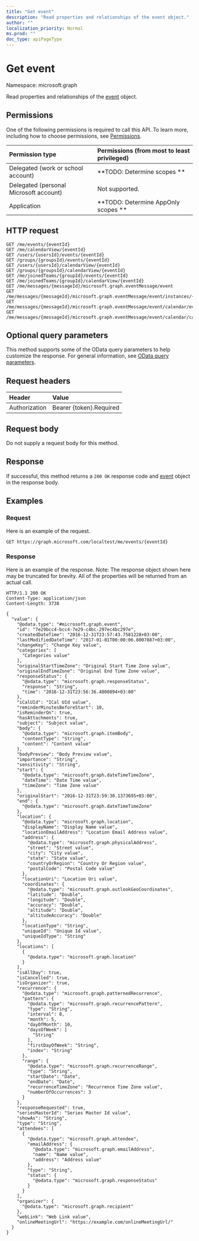 ```yaml
---
title: "Get event"
description: "Read properties and relationships of the event object."
author: ""
localization_priority: Normal
ms.prod: ""
doc_type: apiPageType
---
```


# Get event

Namespace: microsoft.graph

Read properties and relationships of the [event](../resources/event.md) object.

## Permissions
One of the following permissions is required to call this API. To learn more, including how to choose permissions, see [Permissions](/concepts/permissions-reference.md).

|Permission type|Permissions (from most to least privileged)|
|:---|:---|
|Delegated (work or school account)|**TODO: Determine scopes **|
|Delegated (personal Microsoft account)|Not supported.|
|Application|**TODO: Determine AppOnly scopes **|

## HTTP request
<!-- {
  "blockType": "ignored"
}
-->
``` http
GET /me/events/{eventId}
GET /me/calendarView/{eventId}
GET /users/{usersId}/events/{eventId}
GET /groups/{groupsId}/events/{eventId}
GET /users/{usersId}/calendarView/{eventId}
GET /groups/{groupsId}/calendarView/{eventId}
GET /me/joinedTeams/{groupId}/events/{eventId}
GET /me/joinedTeams/{groupId}/calendarView/{eventId}
GET /me/messages/{messageId}/microsoft.graph.eventMessage/event
GET /me/messages/{messageId}/microsoft.graph.eventMessage/event/instances/{eventId}
GET /me/messages/{messageId}/microsoft.graph.eventMessage/event/calendar/events/{eventId}
GET /me/messages/{messageId}/microsoft.graph.eventMessage/event/calendar/calendarView/{eventId}
```

## Optional query parameters
This method supports some of the OData query parameters to help customize the response. For general information, see [OData query parameters](/graph/query-parameters).

## Request headers
|Header|Value|
|:---|:---|
|Authorization|Bearer {token}.Required|

## Request body
Do not supply a request body for this method.

## Response
If successful, this method returns a `200 OK` response code and [event](../resources/event.md) object in the response body.

## Examples

### Request
Here is an example of the request.
<!-- {
  "blockType": "request",
  "name": "get_event"
}
-->
``` http
GET https://graph.microsoft.com/localtest/me/events/{eventId}
```

### Response
Here is an example of the response. Note: The response object shown here may be truncated for brevity. All of the properties will be returned from an actual call.
<!-- {
  "blockType": "response",
  "truncated": true,
  "@odata.type": "microsoft.graph.event"
}
-->
``` http
HTTP/1.1 200 OK
Content-Type: application/json
Content-Length: 3738

{
  "value": {
    "@odata.type": "#microsoft.graph.event",
    "id": "7e29bcc4-bcc4-7e29-c4bc-297ec4bc297e",
    "createdDateTime": "2016-12-31T23:57:43.7581228+03:00",
    "lastModifiedDateTime": "2017-01-01T00:00:06.8007887+03:00",
    "changeKey": "Change Key value",
    "categories": [
      "Categories value"
    ],
    "originalStartTimeZone": "Original Start Time Zone value",
    "originalEndTimeZone": "Original End Time Zone value",
    "responseStatus": {
      "@odata.type": "microsoft.graph.responseStatus",
      "response": "String",
      "time": "2016-12-31T23:56:36.4800894+03:00"
    },
    "iCalUId": "ICal UId value",
    "reminderMinutesBeforeStart": 10,
    "isReminderOn": true,
    "hasAttachments": true,
    "subject": "Subject value",
    "body": {
      "@odata.type": "microsoft.graph.itemBody",
      "contentType": "String",
      "content": "Content value"
    },
    "bodyPreview": "Body Preview value",
    "importance": "String",
    "sensitivity": "String",
    "start": {
      "@odata.type": "microsoft.graph.dateTimeTimeZone",
      "dateTime": "Date Time value",
      "timeZone": "Time Zone value"
    },
    "originalStart": "2016-12-31T23:59:30.1373695+03:00",
    "end": {
      "@odata.type": "microsoft.graph.dateTimeTimeZone"
    },
    "location": {
      "@odata.type": "microsoft.graph.location",
      "displayName": "Display Name value",
      "locationEmailAddress": "Location Email Address value",
      "address": {
        "@odata.type": "microsoft.graph.physicalAddress",
        "street": "Street value",
        "city": "City value",
        "state": "State value",
        "countryOrRegion": "Country Or Region value",
        "postalCode": "Postal Code value"
      },
      "locationUri": "Location Uri value",
      "coordinates": {
        "@odata.type": "microsoft.graph.outlookGeoCoordinates",
        "latitude": "Double",
        "longitude": "Double",
        "accuracy": "Double",
        "altitude": "Double",
        "altitudeAccuracy": "Double"
      },
      "locationType": "String",
      "uniqueId": "Unique Id value",
      "uniqueIdType": "String"
    },
    "locations": [
      {
        "@odata.type": "microsoft.graph.location"
      }
    ],
    "isAllDay": true,
    "isCancelled": true,
    "isOrganizer": true,
    "recurrence": {
      "@odata.type": "microsoft.graph.patternedRecurrence",
      "pattern": {
        "@odata.type": "microsoft.graph.recurrencePattern",
        "type": "String",
        "interval": 8,
        "month": 5,
        "dayOfMonth": 10,
        "daysOfWeek": [
          "String"
        ],
        "firstDayOfWeek": "String",
        "index": "String"
      },
      "range": {
        "@odata.type": "microsoft.graph.recurrenceRange",
        "type": "String",
        "startDate": "Date",
        "endDate": "Date",
        "recurrenceTimeZone": "Recurrence Time Zone value",
        "numberOfOccurrences": 3
      }
    },
    "responseRequested": true,
    "seriesMasterId": "Series Master Id value",
    "showAs": "String",
    "type": "String",
    "attendees": [
      {
        "@odata.type": "microsoft.graph.attendee",
        "emailAddress": {
          "@odata.type": "microsoft.graph.emailAddress",
          "name": "Name value",
          "address": "Address value"
        },
        "type": "String",
        "status": {
          "@odata.type": "microsoft.graph.responseStatus"
        }
      }
    ],
    "organizer": {
      "@odata.type": "microsoft.graph.recipient"
    },
    "webLink": "Web Link value",
    "onlineMeetingUrl": "https://example.com/onlineMeetingUrl/"
  }
}
```

